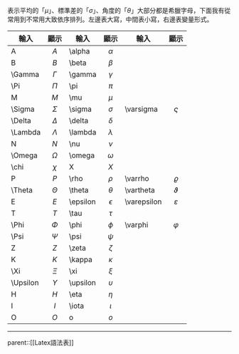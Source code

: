 表示平均的「$\mu$」、標準差的「$\sigma$」、角度的「$\theta$」大部分都是希臘字母，下面我有從常用到不常用大致依序排列。左邊表大寫，中間表小寫，右邊表變量形式。

| 輸入       |     顯示     | 輸入       |     顯示     | 輸入          |      顯示       |
| -------- | :--------: | -------- | :--------: | ----------- | :-----------: |
| A        |    $A$     | \alpha   |  $\alpha$  |             |               |
| B        |    $B$     | \beta    |  $\beta$   |             |               |
| \Gamma   |  $\Gamma$  | \gamma   |  $\gamma$  |             |               |
| \Pi      |   $\Pi$    | \pi      |   $\pi$    |             |               |
| M        |    $M$     | \mu      |   $\mu$    |             |               |
| \Sigma   |  $\Sigma$  | \sigma   |  $\sigma$  | \varsigma   |  $\varsigma$  |
| \Delta   |  $\Delta$  | \delta   |  $\delta$  |             |               |
| \Lambda  | $\Lambda$  | \lambda  | $\lambda$  |             |               |
| N        |    $N$     | \nu      |   $\nu$    |             |               |
| \Omega   |  $\Omega$  | \omega   |  $\omega$  |             |               |
| \chi     |   $\chi$   | X        |    $X$     |             |               |
| P        |    $P$     | \rho     |   $\rho$   | \varrho     |   $\varrho$   |
| \Theta   |  $\Theta$  | \theta   |  $\theta$  | \vartheta   |  $\vartheta$  |
| E        |    $E$     | \epsilon | $\epsilon$ | \varepsilon | $\varepsilon$ |
| T        |    $T$     | \tau     |   $\tau$   |             |               |
| \Phi     |   $\Phi$   | \phi     |   $\phi$   | \varphi     |   $\varphi$   |
| \Psi     |   $\Psi$   | \psi     |   $\psi$   |             |               |
| Z        |    $Z$     | \zeta    |  $\zeta$   |             |               |
| K        |    $K$     | \kappa   |  $\kappa$  |             |               |
| \Xi      |   $\Xi$    | \xi      |   $\xi$    |             |               |
| \Upsilon | $\Upsilon$ | \upsilon | $\upsilon$ |             |               |
| H        |    $H$     | \eta     |   $\eta$   |             |               |
| I        |    $I$     | \iota    |  $\iota$   |             |               |
| O        |    $O$     | o        |    $o$     |             |               |
- - -
parent::[[Latex語法表]]
